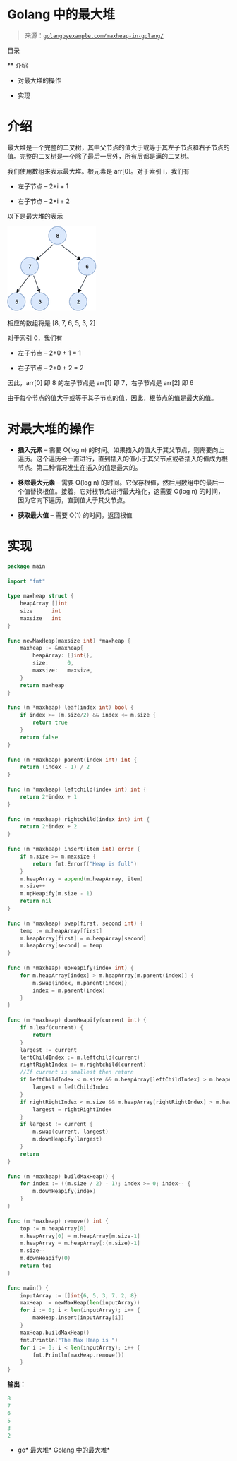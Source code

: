 <!--yml

分类：未分类

日期：2024-10-13 06:05:42

-->

# Golang 中的最大堆

> 来源：[`golangbyexample.com/maxheap-in-golang/`](https://golangbyexample.com/maxheap-in-golang/)

目录

**   介绍

+   对最大堆的操作

+   实现

# **介绍**

最大堆是一个完整的二叉树，其中父节点的值大于或等于其左子节点和右子节点的值。完整的二叉树是一个除了最后一层外，所有层都是满的二叉树。

我们使用数组来表示最大堆。根元素是 arr[0]。对于索引 i，我们有

+   左子节点 – 2*i + 1

+   右子节点 – 2*i + 2

以下是最大堆的表示

![](img/32fb0e4c70c6a9b75511ddafc2106833.png)

相应的数组将是 [8, 7, 6, 5, 3, 2]

对于索引 0，我们有

+   左子节点 – 2*0 + 1 = 1

+   右子节点 – 2*0 + 2 = 2

因此，arr[0] 即 8 的左子节点是 arr[1] 即 7，右子节点是 arr[2] 即 6

由于每个节点的值大于或等于其子节点的值，因此，根节点的值是最大的值。

# **对最大堆的操作**

+   **插入元素** – 需要 O(log n) 的时间。如果插入的值大于其父节点，则需要向上遍历。这个遍历会一直进行，直到插入的值小于其父节点或者插入的值成为根节点。第二种情况发生在插入的值是最大的。

+   **移除最大元素** – 需要 O(log n) 的时间。它保存根值，然后用数组中的最后一个值替换根值。接着，它对根节点进行最大堆化，这需要 O(log n) 的时间，因为它向下遍历，直到值大于其父节点。

+   **获取最大值** – 需要 O(1) 的时间。返回根值

# **实现**

```go
package main

import "fmt"

type maxheap struct {
    heapArray []int
    size      int
    maxsize   int
}

func newMaxHeap(maxsize int) *maxheap {
    maxheap := &maxheap{
        heapArray: []int{},
        size:      0,
        maxsize:   maxsize,
    }
    return maxheap
}

func (m *maxheap) leaf(index int) bool {
    if index >= (m.size/2) && index <= m.size {
        return true
    }
    return false
}

func (m *maxheap) parent(index int) int {
    return (index - 1) / 2
}

func (m *maxheap) leftchild(index int) int {
    return 2*index + 1
}

func (m *maxheap) rightchild(index int) int {
    return 2*index + 2
}

func (m *maxheap) insert(item int) error {
    if m.size >= m.maxsize {
        return fmt.Errorf("Heap is full")
    }
    m.heapArray = append(m.heapArray, item)
    m.size++
    m.upHeapify(m.size - 1)
    return nil
}

func (m *maxheap) swap(first, second int) {
    temp := m.heapArray[first]
    m.heapArray[first] = m.heapArray[second]
    m.heapArray[second] = temp
}

func (m *maxheap) upHeapify(index int) {
    for m.heapArray[index] > m.heapArray[m.parent(index)] {
        m.swap(index, m.parent(index))
        index = m.parent(index)
    }
}

func (m *maxheap) downHeapify(current int) {
    if m.leaf(current) {
        return
    }
    largest := current
    leftChildIndex := m.leftchild(current)
    rightRightIndex := m.rightchild(current)
    //If current is smallest then return
    if leftChildIndex < m.size && m.heapArray[leftChildIndex] > m.heapArray[largest] {
        largest = leftChildIndex
    }
    if rightRightIndex < m.size && m.heapArray[rightRightIndex] > m.heapArray[largest] {
        largest = rightRightIndex
    }
    if largest != current {
        m.swap(current, largest)
        m.downHeapify(largest)
    }
    return
}

func (m *maxheap) buildMaxHeap() {
    for index := ((m.size / 2) - 1); index >= 0; index-- {
        m.downHeapify(index)
    }
}

func (m *maxheap) remove() int {
    top := m.heapArray[0]
    m.heapArray[0] = m.heapArray[m.size-1]
    m.heapArray = m.heapArray[:(m.size)-1]
    m.size--
    m.downHeapify(0)
    return top
}

func main() {
    inputArray := []int{6, 5, 3, 7, 2, 8}
    maxHeap := newMaxHeap(len(inputArray))
    for i := 0; i < len(inputArray); i++ {
        maxHeap.insert(inputArray[i])
    }
    maxHeap.buildMaxHeap()
    fmt.Println("The Max Heap is ")
    for i := 0; i < len(inputArray); i++ {
        fmt.Println(maxHeap.remove())
    }
}
```

**输出：**

```go
8
7
6
5
3
2
```

+   [go](https://golangbyexample.com/tag/go/)*   [最大堆](https://golangbyexample.com/tag/maxheap/)*   [Golang 中的最大堆](https://golangbyexample.com/tag/maxheap-in-go/)*
